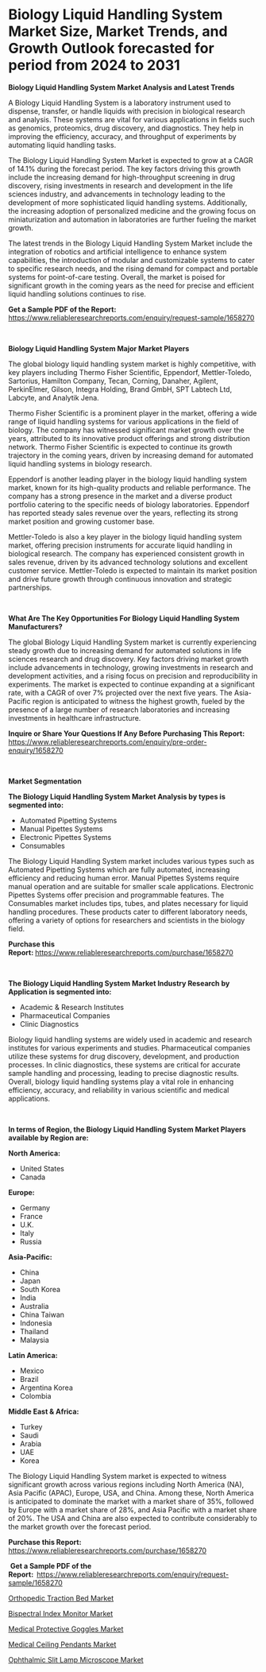 <p><h1>Biology Liquid Handling System Market Size, Market Trends, and Growth Outlook forecasted for period from 2024 to 2031</h1></p><p><strong>Biology Liquid Handling System Market Analysis and Latest Trends</strong></p>
<p><p>A Biology Liquid Handling System is a laboratory instrument used to dispense, transfer, or handle liquids with precision in biological research and analysis. These systems are vital for various applications in fields such as genomics, proteomics, drug discovery, and diagnostics. They help in improving the efficiency, accuracy, and throughput of experiments by automating liquid handling tasks.</p><p>The Biology Liquid Handling System Market is expected to grow at a CAGR of 14.1% during the forecast period. The key factors driving this growth include the increasing demand for high-throughput screening in drug discovery, rising investments in research and development in the life sciences industry, and advancements in technology leading to the development of more sophisticated liquid handling systems. Additionally, the increasing adoption of personalized medicine and the growing focus on miniaturization and automation in laboratories are further fueling the market growth.</p><p>The latest trends in the Biology Liquid Handling System Market include the integration of robotics and artificial intelligence to enhance system capabilities, the introduction of modular and customizable systems to cater to specific research needs, and the rising demand for compact and portable systems for point-of-care testing. Overall, the market is poised for significant growth in the coming years as the need for precise and efficient liquid handling solutions continues to rise.</p></p>
<p><strong>Get a Sample PDF of the Report:&nbsp;</strong> <a href="https://www.reliableresearchreports.com/enquiry/request-sample/1658270">https://www.reliableresearchreports.com/enquiry/request-sample/1658270</a></p>
<p>&nbsp;</p>
<p><strong>Biology Liquid Handling System Major Market Players</strong></p>
<p><p>The global biology liquid handling system market is highly competitive, with key players including Thermo Fisher Scientific, Eppendorf, Mettler-Toledo, Sartorius, Hamilton Company, Tecan, Corning, Danaher, Agilent, PerkinElmer, Gilson, Integra Holding, Brand GmbH, SPT Labtech Ltd, Labcyte, and Analytik Jena.</p><p>Thermo Fisher Scientific is a prominent player in the market, offering a wide range of liquid handling systems for various applications in the field of biology. The company has witnessed significant market growth over the years, attributed to its innovative product offerings and strong distribution network. Thermo Fisher Scientific is expected to continue its growth trajectory in the coming years, driven by increasing demand for automated liquid handling systems in biology research.</p><p>Eppendorf is another leading player in the biology liquid handling system market, known for its high-quality products and reliable performance. The company has a strong presence in the market and a diverse product portfolio catering to the specific needs of biology laboratories. Eppendorf has reported steady sales revenue over the years, reflecting its strong market position and growing customer base.</p><p>Mettler-Toledo is also a key player in the biology liquid handling system market, offering precision instruments for accurate liquid handling in biological research. The company has experienced consistent growth in sales revenue, driven by its advanced technology solutions and excellent customer service. Mettler-Toledo is expected to maintain its market position and drive future growth through continuous innovation and strategic partnerships.</p></p>
<p>&nbsp;</p>
<p><strong>What Are The Key Opportunities For Biology Liquid Handling System Manufacturers?</strong></p>
<p><p>The global Biology Liquid Handling System market is currently experiencing steady growth due to increasing demand for automated solutions in life sciences research and drug discovery. Key factors driving market growth include advancements in technology, growing investments in research and development activities, and a rising focus on precision and reproducibility in experiments. The market is expected to continue expanding at a significant rate, with a CAGR of over 7% projected over the next five years. The Asia-Pacific region is anticipated to witness the highest growth, fueled by the presence of a large number of research laboratories and increasing investments in healthcare infrastructure.</p></p>
<p><strong>Inquire or Share Your Questions If Any Before Purchasing This Report:</strong> <a href="https://www.reliableresearchreports.com/enquiry/pre-order-enquiry/1658270">https://www.reliableresearchreports.com/enquiry/pre-order-enquiry/1658270</a></p>
<p>&nbsp;</p>
<p><strong>Market Segmentation</strong></p>
<p><strong>The Biology Liquid Handling System Market Analysis by types is segmented into:</strong></p>
<p><ul><li>Automated Pipetting Systems</li><li>Manual Pipettes Systems</li><li>Electronic Pipettes Systems</li><li>Consumables</li></ul></p>
<p><p>The Biology Liquid Handling System market includes various types such as Automated Pipetting Systems which are fully automated, increasing efficiency and reducing human error. Manual Pipettes Systems require manual operation and are suitable for smaller scale applications. Electronic Pipettes Systems offer precision and programmable features. The Consumables market includes tips, tubes, and plates necessary for liquid handling procedures. These products cater to different laboratory needs, offering a variety of options for researchers and scientists in the biology field.</p></p>
<p><strong>Purchase this Report:&nbsp;</strong><a href="https://www.reliableresearchreports.com/purchase/1658270">https://www.reliableresearchreports.com/purchase/1658270</a></p>
<p>&nbsp;</p>
<p><strong>The Biology Liquid Handling System Market Industry Research by Application is segmented into:</strong></p>
<p><ul><li>Academic & Research Institutes</li><li>Pharmaceutical Companies</li><li>Clinic Diagnostics</li></ul></p>
<p><p>Biology liquid handling systems are widely used in academic and research institutes for various experiments and studies. Pharmaceutical companies utilize these systems for drug discovery, development, and production processes. In clinic diagnostics, these systems are critical for accurate sample handling and processing, leading to precise diagnostic results. Overall, biology liquid handling systems play a vital role in enhancing efficiency, accuracy, and reliability in various scientific and medical applications.</p></p>
<p>&nbsp;</p>
<p><strong>In terms of Region, the Biology Liquid Handling System Market Players available by Region are:</strong></p>
<p>
    <p> <strong> North America: </strong>
        <ul>
            <li>United States</li>
            <li>Canada</li>
        </ul>
        </p> 
    <p> <strong> Europe: </strong>
        <ul>
            <li>Germany</li>
            <li>France</li>
            <li>U.K.</li>
            <li>Italy</li>
            <li>Russia</li>
        </ul>
        </p> 
    <p> <strong> Asia-Pacific: </strong>
        <ul>
            <li>China</li>
            <li>Japan</li>
            <li>South Korea</li>
            <li>India</li>
            <li>Australia</li>
            <li>China Taiwan</li>
            <li>Indonesia</li>
            <li>Thailand</li>
            <li>Malaysia</li>
        </ul>
        </p> 
    <p> <strong> Latin America: </strong>
        <ul>
            <li>Mexico</li>
            <li>Brazil</li>
            <li>Argentina Korea</li>
            <li>Colombia</li>
        </ul>
        </p> 
    <p> <strong> Middle East & Africa: </strong>
        <ul>
            <li>Turkey</li>
            <li>Saudi</li>
            <li>Arabia</li>
            <li>UAE</li>
            <li>Korea</li>
        </ul>
    </p>
    </p>
<p><p>The Biology Liquid Handling System market is expected to witness significant growth across various regions including North America (NA), Asia Pacific (APAC), Europe, USA, and China. Among these, North America is anticipated to dominate the market with a market share of 35%, followed by Europe with a market share of 28%, and Asia Pacific with a market share of 20%. The USA and China are also expected to contribute considerably to the market growth over the forecast period.</p></p>
<p><strong>Purchase this Report: </strong><a href="https://www.reliableresearchreports.com/purchase/1658270">https://www.reliableresearchreports.com/purchase/1658270</a></p>
<p>&nbsp;<strong>Get a Sample PDF of the Report:&nbsp;&nbsp;</strong><a href="https://www.reliableresearchreports.com/enquiry/request-sample/1658270">https://www.reliableresearchreports.com/enquiry/request-sample/1658270</a></p>
<p><strong></strong></p>
<p><p><a href="https://medium.com/@jakeferguson44521/orthopedic-traction-bed-market-trends-and-market-analysis-forecasted-for-period-2024-2031-260fe94e6b93">Orthopedic Traction Bed Market</a></p><p><a href="https://medium.com/@jakeferguson44521/bispectral-index-monitor-market-share-evolution-and-market-growth-trends-2024-2031-3abf00ec1a2b">Bispectral Index Monitor Market</a></p><p><a href="https://medium.com/@jakeferguson44521/medical-protective-goggles-market-analysis-and-sze-forecasted-for-period-from-2024-to-2031-90cf83616a04">Medical Protective Goggles Market</a></p><p><a href="https://medium.com/@jakeferguson44521/medical-ceiling-pendants-market-size-cagr-trends-2024-2030-f134196563e0">Medical Ceiling Pendants Market</a></p><p><a href="https://medium.com/@jakeferguson44521/ophthalmic-slit-lamp-microscope-market-furnishes-information-on-market-share-market-trends-and-76684cc010da">Ophthalmic Slit Lamp Microscope Market</a></p></p>